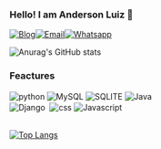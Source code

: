 ### Hello! I am Anderson Luiz 🤙

[![Blog](https://img.shields.io/badge/LinkedIn-0077B5?style=for-the-badge&logo=linkedin&logoColor=white)](https://www.linkedin.com/in/andersonluiz-dev)[![Email](https://img.shields.io/badge/Gmail-D14836?style=for-the-badge&logo=gmail&logoColor=whit)](mailto:andersonluiz.dev@gmail.com)[![Whatsapp](https://img.shields.io/badge/WhatsApp-25D366?style=for-the-badge&logo=whatsapp&logoColor=white)](wa.me/5583999208007)

![Anurag's GitHub stats](https://github-readme-stats.vercel.app/api?username=owlboy13&show_icons=true&theme=transparent)

### Feactures

<div style="display: inline_block">
    <img align="center" alt="python" src="https://img.shields.io/badge/Python-3776AB?style=for-the-badge&logo=python&logoColor=white">
    <img align="center" alt="MySQL" src="https://img.shields.io/badge/MySQL-00000F?style=for-the-badge&logo=mysql&logoColor=white">
    <img align="center" alt="SQLITE" src="https://img.shields.io/badge/SQLite-07405E?style=for-the-badge&logo=sqlite&logoColor=white">
    <img align="center" alt="Java" src="https://img.shields.io/badge/Java-ED8B00?style=for-the-badge&logo=openjdk&logoColor=whit"><br>
    <img align="center" alt="Django" src="https://img.shields.io/badge/Django-092E20?style=for-the-badge&logo=django&logoColor=white">
    <img align="center" alt="" src="https://img.shields.io/badge/HTML5-E34F26?style=for-the-badge&logo=html5&logoColor=white">
    <img align="center" alt="css" src="https://img.shields.io/badge/CSS3-1572B6?style=for-the-badge&logo=css3&logoColor=white">
    <img align="center" alt="Javascript" src="https://img.shields.io/badge/JavaScript-F7DF1E?style=for-the-badge&logo=javascript&logoColor=black">

</div><br/>

[![Top Langs](https://github-readme-stats.vercel.app/api/top-langs/?username=owlboy13&layout=donut)](https://github.com/owlboy13/github-readme-stats)



